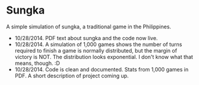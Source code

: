 Sungka
======

A simple simulation of sungka, a traditional game in the Philippines.
* 10/28/2014.  PDF text about sungka and the code now live.
* 10/28/2014. A simulation of 1,000 games shows the number of turns required to finish a game is normally distributed, but the margin of victory is NOT.  The distribution looks exponential.  I don't know what that means, though. :D
* 10/28/2014. Code is clean and documented.  Stats from 1,000 games in PDF.  A short description of project coming up.
